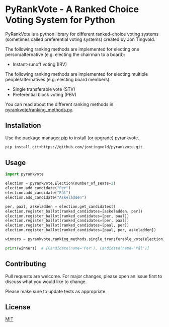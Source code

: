 

PyRankVote - A Ranked Choice Voting System for Python
=====================================================

PyRankVote is a python library for different ranked-choice voting systems (sometimes called preferential voting systems) created by Jon Tingvold. 

The following ranking methods are implemented for electing one person/alternative (e.g. electing the chairman to a board):

- Instant-runoff voting (IRV)

The following ranking methods are implemented for electing multiple people/alternatives (e.g. electing board members):

- Single transferable vote (STV)
- Preferential block voting (PBV)

You can read about the different ranking methods in [pyrankvote/ranking_methods.py](pyrankvote/ranking_methods.py).

## Installation

Use the package manager [pip](https://pip.pypa.io/en/stable/) to install (or upgrade) pyrankvote.

```bash
pip install git+https://github.com/jontingvold/pyrankvote.git
```

## Usage

```python
import pyrankvote

election = pyrankvote.Election(number_of_seats=2)
election.add_candidate("Per")
election.add_candidate("Pål")
election.add_candidate("Askeladden")

per, paal, askeladden = election.get_candidates()
election.register_ballot(ranked_candidates=[askeladden, per])
election.register_ballot(ranked_candidates=[per, paal])
election.register_ballot(ranked_candidates=[per, paal])
election.register_ballot(ranked_candidates=[paal, per])
election.register_ballot(ranked_candidates=[paal, per, askeladden])

winners = pyrankvote.ranking_methods.single_transferable_vote(election)

print(winners)  # [Candidate(name='Per'), Candidate(name='Pål')]
```

## Contributing
Pull requests are welcome. For major changes, please open an issue first to discuss what you would like to change.

Please make sure to update tests as appropriate.

## License
[MIT](https://choosealicense.com/licenses/mit/)
